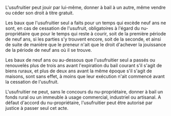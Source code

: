   
 L'usufruitier peut jouir par lui-même, donner à bail à un autre, même vendre ou céder son droit à titre gratuit.  

  
 Les baux que l'usufruitier seul a faits pour un temps qui excède neuf ans ne sont, en cas de cessation de l'usufruit, obligatoires à l'égard du nu-propriétaire que pour le temps qui reste à courir, soit de la première période de neuf ans, si les parties s'y trouvent encore, soit de la seconde, et ainsi de suite de manière que le preneur n'ait que le droit d'achever la jouissance de la période de neuf ans où il se trouve.  

  
 Les baux de neuf ans ou au-dessous que l'usufruitier seul a passés ou renouvelés plus de trois ans avant l'expiration du bail courant s'il s'agit de biens ruraux, et plus de deux ans avant la même époque s'il s'agit de maisons, sont sans effet, à moins que leur exécution n'ait commencé avant la cessation de l'usufruit.  

  
 L'usufruitier ne peut, sans le concours du nu-propriétaire, donner à bail un fonds rural ou un immeuble à usage commercial, industriel ou artisanal. A défaut d'accord du nu-propriétaire, l'usufruitier peut être autorisé par justice à passer seul cet acte.  
